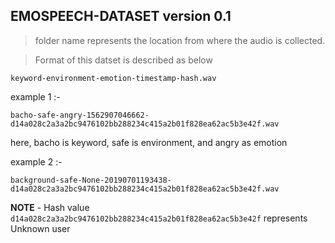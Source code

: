 ## EMOSPEECH-DATASET version 0.1

> folder name represents the location from where the audio is collected.

> Format of this datset is described as below

```
keyword-environment-emotion-timestamp-hash.wav
```
example 1 :- 
```
bacho-safe-angry-1562907046662-d14a028c2a3a2bc9476102bb288234c415a2b01f828ea62ac5b3e42f.wav
```
here, bacho is keyword, safe is environment, and angry as emotion

example 2 :-

```
background-safe-None-20190701193438-d14a028c2a3a2bc9476102bb288234c415a2b01f828ea62ac5b3e42f.wav
```
**NOTE** - Hash value ```d14a028c2a3a2bc9476102bb288234c415a2b01f828ea62ac5b3e42f``` represents Unknown user
